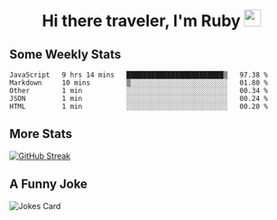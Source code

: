 <h1 align="center">Hi there traveler, I'm Ruby <img src="https://user-images.githubusercontent.com/81705278/122967910-fa9b5a00-d358-11eb-99ec-db00243bed5a.gif" width="30px"> </h1>

<h2>Some Weekly Stats</h2>

<!--START_SECTION:waka-->
```text
JavaScript   9 hrs 14 mins   ████████████████████████▒   97.38 % 
Markdown     10 mins         ▒░░░░░░░░░░░░░░░░░░░░░░░░   01.80 % 
Other        1 min           ░░░░░░░░░░░░░░░░░░░░░░░░░   00.34 % 
JSON         1 min           ░░░░░░░░░░░░░░░░░░░░░░░░░   00.24 % 
HTML         1 min           ░░░░░░░░░░░░░░░░░░░░░░░░░   00.20 % 
```
<!--END_SECTION:waka-->

<h2>More Stats</h2>

[![GitHub Streak](https://github-readme-streak-stats.herokuapp.com/?user=radkinz&theme=highcontrast)](https://git.io/streak-stats)

<h2>A Funny Joke</h2>

<!-- jokes -->
<img src="https://readme-jokes.vercel.app/api?theme=material-palenight" alt="Jokes Card"/>
